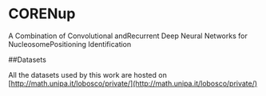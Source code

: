 # CORENup
A Combination of Convolutional andRecurrent Deep Neural Networks for NucleosomePositioning Identification

##Datasets

All the datasets used by this work are hosted on [http://math.unipa.it/lobosco/private/](http://math.unipa.it/lobosco/private/)



